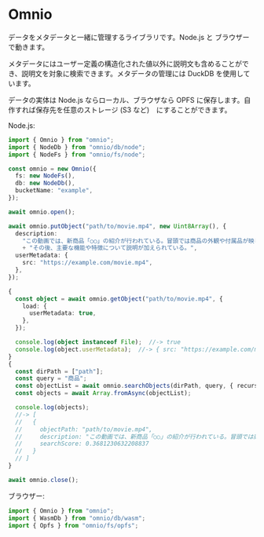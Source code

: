 # Omnio

データをメタデータと一緒に管理するライブラリです。Node.js と ブラウザーで動きます。

メタデータにはユーザー定義の構造化された値以外に説明文も含めることができ、説明文を対象に検索できます。メタデータの管理には DuckDB を使用しています。

データの実体は Node.js ならローカル、ブラウザなら OPFS に保存します。自作すれば保存先を任意のストレージ (S3 など)　にすることができます。

Node.js: 

```ts
import { Omnio } from "omnio";
import { NodeDb } from "omnio/db/node";
import { NodeFs } from "omnio/fs/node";

const omnio = new Omnio({
  fs: new NodeFs(),
  db: new NodeDb(),
  bucketName: "example",
});

await omnio.open();

await omnio.putObject("path/to/movie.mp4", new Uint8Array(), {
  description:
    "この動画では、新商品「○○」の紹介が行われている。冒頭では商品の外観や付属品が映し出され、"
    + "その後、主要な機能や特徴について説明が加えられている。",
  userMetadata: {
    src: "https://example.com/movie.mp4",
  },
});

{
  const object = await omnio.getObject("path/to/movie.mp4", {
    load: {
      userMetadata: true,
    },
  });

  console.log(object instanceof File);  //-> true
  console.log(object.userMetadata);  //-> { src: "https://example.com/movie.mp4" }
}
{
  const dirPath = ["path"];
  const query = "商品";
  const objectList = await omnio.searchObjects(dirPath, query, { recursive: true });
  const objects = await Array.fromAsync(objectList);

  console.log(objects);
  //-> [
  //   {
  //     objectPath: "path/to/movie.mp4",
  //     description: "この動画では、新商品「○○」の紹介が行われている。冒頭では商品の外観や付属品が映し出され、その後、主要な機能や特徴について説明が加えられている。",
  //     searchScore: 0.3681230632208837
  //   }
  // ]
}

await omnio.close();
```

ブラウザー:

```ts
import { Omnio } from "omnio";
import { WasmDb } from "omnio/db/wasm";
import { Opfs } from "omnio/fs/opfs";
```
